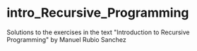 # intro_Recursive_Programming
Solutions to the exercises in the text "Introduction to Recursive Programming" by Manuel Rubio Sanchez
